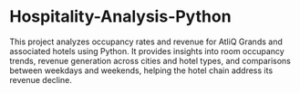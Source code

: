 # Hospitality-Analysis-Python
This project analyzes occupancy rates and revenue for AtliQ Grands and associated hotels using Python. It provides insights into room occupancy trends, revenue generation across cities and hotel types, and comparisons between weekdays and weekends, helping the hotel chain address its revenue decline.
